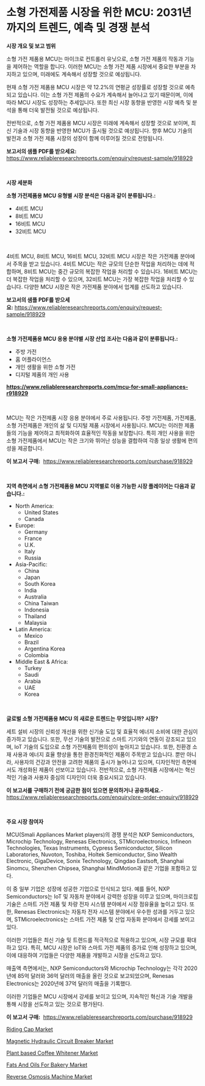 <p><h1>소형 가전제품 시장을 위한 MCU: 2031년까지의 트렌드, 예측 및 경쟁 분석</h1></p><p><strong>시장 개요 및 보고 범위</strong></p>
<p><p>소형 가전 제품용 MCU는 마이크로 컨트롤러 유닛으로, 소형 가전 제품의 작동과 기능을 제어하는 역할을 합니다. 이러한 MCU는 소형 가전 제품 시장에서 중요한 부분을 차지하고 있으며, 미래에도 계속해서 성장할 것으로 예상됩니다.</p><p>현재 소형 가전 제품용 MCU 시장은 약 12.2%의 연평균 성장률로 성장할 것으로 예측되고 있습니다. 이는 소형 가전 제품의 수요가 계속해서 늘어나고 있기 때문이며, 이에 따라 MCU 시장도 성장하는 추세입니다. 또한 최신 시장 동향을 반영한 시장 예측 및 분석을 통해 더욱 발전될 것으로 예상됩니다.</p><p>전반적으로, 소형 가전 제품용 MCU 시장은 미래에 계속해서 성장할 것으로 보이며, 최신 기술과 시장 동향을 반영한 MCU가 출시될 것으로 예상됩니다. 향후 MCU 기술의 발전과 소형 가전 제품 시장의 성장이 함께 이루어질 것으로 전망됩니다.</p></p>
<p><strong>보고서의 샘플 PDF를 받으세요:</strong> <a href="https://www.reliableresearchreports.com/enquiry/request-sample/918929">https://www.reliableresearchreports.com/enquiry/request-sample/918929</a></p>
<p>&nbsp;</p>
<p><strong>시장 세분화</strong></p>
<p><strong>소형 가전제품용 MCU 유형별 시장 분석은 다음과 같이 분류됩니다.:</strong></p>
<p><ul><li>4비트 MCU</li><li>8비트 MCU</li><li>16비트 MCU</li><li>32비트 MCU</li></ul></p>
<p>&nbsp;</p>
<p><p>4비트 MCU, 8비트 MCU, 16비트 MCU, 32비트 MCU 시장은 작은 가전제품 분야에서 주목을 받고 있습니다. 4비트 MCU는 작은 규모의 단순한 작업을 처리하는 데에 적합하며, 8비트 MCU는 중간 규모의 복잡한 작업을 처리할 수 있습니다. 16비트 MCU는 더 복잡한 작업을 처리할 수 있으며, 32비트 MCU는 가장 복잡한 작업을 처리할 수 있습니다. 다양한 MCU 시장은 작은 가전제품 분야에서 업계를 선도하고 있습니다.</p></p>
<p><strong>보고서의 샘플 PDF를 받으세요:</strong>&nbsp;<a href="https://www.reliableresearchreports.com/enquiry/request-sample/918929">https://www.reliableresearchreports.com/enquiry/request-sample/918929</a></p>
<p>&nbsp;</p>
<p><strong> 소형 가전제품용 MCU 응용 분야별 시장 산업 조사는 다음과 같이 분류됩니다.:</strong></p>
<p><ul><li>주방 가전</li><li>홈 어플라이언스</li><li>개인 생활을 위한 소형 가전</li><li>디지털 제품의 개인 사용</li></ul></p>
<p><strong><a href="https://www.reliableresearchreports.com/mcu-for-small-appliances-r918929">https://www.reliableresearchreports.com/mcu-for-small-appliances-r918929</a></strong></p>
<p>&nbsp;</p>
<p><p>MCU는 작은 가전제품 시장 응용 분야에서 주로 사용됩니다. 주방 가전제품, 가전제품, 소형 가전제품은 개인의 삶 및 디지털 제품 시장에서 사용됩니다. MCU는 이러한 제품들의 기능을 제어하고 최적화하여 효율적인 작동을 보장합니다. 특히 개인 사용을 위한 소형 가전제품에서 MCU는 작은 크기와 뛰어난 성능을 결합하여 각종 일상 생활에 편의성을 제공합니다.</p></p>
<p><strong>이 보고서 구매:</strong>&nbsp; <a href="https://www.reliableresearchreports.com/purchase/918929">https://www.reliableresearchreports.com/purchase/918929</a></p>
<p>&nbsp;</p>
<p><strong>지역 측면에서 소형 가전제품용 MCU 지역별로 이용 가능한 시장 플레이어는 다음과 같습니다.:</strong></p>
<p><ul>
    <li>
        North America:
        <ul>
            <li>United States</li>
            <li>Canada</li>
        </ul>
    </li>
    <li>
        Europe:
        <ul>
            <li>Germany</li>
            <li>France</li>
            <li>U.K.</li>
            <li>Italy</li>
            <li>Russia</li>
        </ul>
    </li>
    <li>
        Asia-Pacific:
        <ul>
            <li>China</li>
            <li>Japan</li>
            <li>South Korea</li>
            <li>India</li>
            <li>Australia</li>
            <li>China Taiwan</li>
            <li>Indonesia</li>
            <li>Thailand</li>
            <li>Malaysia</li>
        </ul>
    </li>
    <li>
        Latin America:
        <ul>
            <li>Mexico</li>
            <li>Brazil</li>
            <li>Argentina Korea</li>
            <li>Colombia</li>
        </ul>
    </li>
    <li>
        Middle East & Africa:
        <ul>
            <li>Turkey</li>
            <li>Saudi</li>
            <li>Arabia</li>
            <li>UAE</li>
            <li>Korea</li>
        </ul>
    </li>
    </ul></p>
<p>&nbsp;</p>
<p><strong>글로벌 소형 가전제품용 MCU 의 새로운 트렌드는 무엇입니까? 시장?</strong></p>
<p><p>세트 설비 시장의 신뢰성 개선을 위한 신기술 도입 및 효율적 에너지 소비에 대한 관심이 증가하고 있습니다. 또한, 무선 기술의 발전으로 스마트 기기와의 연동이 강조되고 있으며, IoT 기술의 도입으로 소형 가전제품의 편의성이 높아지고 있습니다. 또한, 친환경 소재 사용과 에너지 효율 향상을 통한 환경친화적인 제품이 주목받고 있습니다. 뿐만 아니라, 사용자의 건강과 안전을 고려한 제품의 출시가 늘어나고 있으며, 디자인적인 측면에서도 개성화된 제품이 선보이고 있습니다. 전반적으로, 소형 가전제품 시장에서는 혁신적인 기술과 사용자 중심의 디자인이 더욱 중요시되고 있습니다.</p></p>
<p><strong>이 보고서를 구매하기 전에 궁금한 점이 있으면 문의하거나 공유하세요.</strong>- <a href="https://www.reliableresearchreports.com/enquiry/pre-order-enquiry/918929">https://www.reliableresearchreports.com/enquiry/pre-order-enquiry/918929</a></p>
<p>&nbsp;</p>
<p><strong>주요 시장 참여자</strong></p>
<p><p>MCU(Smali Appliances Market players)의 경쟁 분석은 NXP Semiconductors, Microchip Technology, Renesas Electronics, STMicroelectronics, Infineon Technologies, Texas Instruments, Cypress Semiconductor, Silicon Laboratories, Nuvoton, Toshiba, Holtek Semiconductor, Sino Wealth Electronic, GigaDevice, Sonix Technology, Qingdao Eastsoft, Shanghai Sinomcu, Shenzhen Chipsea, Shanghai MindMotion과 같은 기업을 포함하고 있다. </p><p>이 중 일부 기업은 성장에 성공한 기업으로 인식되고 있다. 예를 들어, NXP Semiconductors는 IoT 및 자동차 분야에서 강력한 성장을 이루고 있으며, 마이크로칩 기술은 스마트 가전 제품 및 차량 전자 시스템 분야에서 시장 점유율을 높이고 있다. 또한, Renesas Electronics는 자동차 전자 시스템 분야에서 우수한 성과를 거두고 있으며, STMicroelectronics는 스마트 가전 제품 및 산업 자동화 분야에서 강세를 보이고 있다.</p><p>이러한 기업들은 최신 기술 및 트렌드를 적극적으로 적용하고 있으며, 시장 규모를 확대하고 있다. 특히, MCU 시장은 IoT와 스마트 가전 제품의 증가로 인해 성장하고 있으며, 이에 대응하여 기업들은 다양한 제품을 개발하고 시장을 선도하고 있다.</p><p>매출액 측면에서는, NXP Semiconductors와 Microchip Technology는 각각 2020년에 85억 달러와 36억 달러의 매출을 올린 것으로 보고되었으며, Renesas Electronics는 2020년에 37억 달러의 매출을 기록했다.</p><p>이러한 기업들은 MCU 시장에서 강세를 보이고 있으며, 지속적인 혁신과 기술 개발을 통해 시장을 선도하고 있는 것으로 평가된다.</p></p>
<p><strong>이 보고서 구매:</strong>&nbsp;&nbsp;<a href="https://www.reliableresearchreports.com/purchase/918929">https://www.reliableresearchreports.com/purchase/918929</a></p>
<p><p><a href="https://issuu.com/reportprime-2/docs/riding-cap-market-size-2030.pptx">Riding Cap Market</a></p><p><a href="https://www.linkedin.com/pulse/magnetic-hydraulic-circuit-breaker-market-trends-analysis-n4wmc?trackingId=Cbyt3hYiIVqksaszzFCM2A%3D%3D">Magnetic Hydraulic Circuit Breaker Market</a></p><p><a href="https://github.com/markusgodoy/Market-Research-Report-List-3/blob/main/plant-based-coffee-whitener-market.md">Plant based Coffee Whitener Market</a></p><p><a href="https://github.com/luckyshygirl/Market-Research-Report-List-4/blob/main/fats-and-oils-for-bakery-market.md">Fats And Oils For Bakery Market</a></p><p><a href="https://www.linkedin.com/pulse/reverse-osmosis-machine-market-comprehensive-assessment-type-zn4cf?trackingId=W3%2F9sSBgNOHgZqw6V5SzSQ%3D%3D">Reverse Osmosis Machine Market</a></p></p>